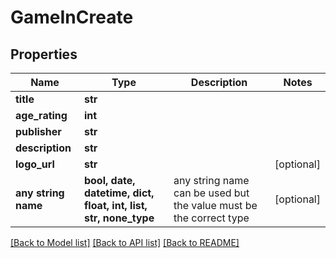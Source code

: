 # GameInCreate


## Properties
Name | Type | Description | Notes
------------ | ------------- | ------------- | -------------
**title** | **str** |  | 
**age_rating** | **int** |  | 
**publisher** | **str** |  | 
**description** | **str** |  | 
**logo_url** | **str** |  | [optional] 
**any string name** | **bool, date, datetime, dict, float, int, list, str, none_type** | any string name can be used but the value must be the correct type | [optional]

[[Back to Model list]](../README.md#documentation-for-models) [[Back to API list]](../README.md#documentation-for-api-endpoints) [[Back to README]](../README.md)


